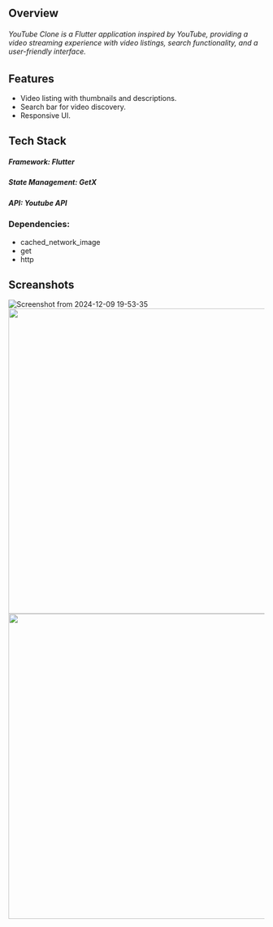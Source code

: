## Overview
###### YouTube Clone is a Flutter application inspired by YouTube, providing a video streaming experience with video listings, search functionality, and a user-friendly interface.

## Features
- Video listing with thumbnails and descriptions.
- Search bar for video discovery.
- Responsive UI.
## Tech Stack
##### Framework: Flutter
##### State Management: GetX
##### API: Youtube API
### Dependencies: 
- cached_network_image
- get
- http
## Screanshots
![Screenshot from 2024-12-09 19-53-35](https://github.com/user-attachments/assets/c7eb22cc-53c4-406a-be03-4d7dd97c0fc5)
<img src="https://github.com/user-attachments/assets/e608addf-bd75-4837-a45e-55fcc33eaa91" height=600/>
<img src="https://github.com/user-attachments/assets/b66c2a47-98b2-4411-8238-50c641371404" height=600/>
